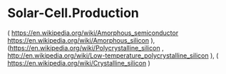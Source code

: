# Solar-Cell.Production
( https://en.wikipedia.org/wiki/Amorphous_semiconductor https://en.wikipedia.org/wiki/Amorphous_silicon ), (https://en.wikipedia.org/wiki/Polycrystalline_silicon , http://en.wikipedia.org/wiki/Low-temperature_polycrystalline_silicon ), ( https://en.wikipedia.org/wiki/Crystalline_silicon )
